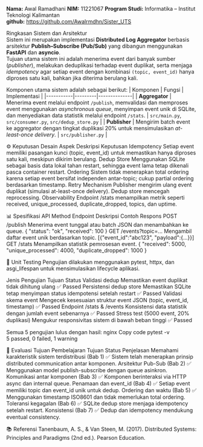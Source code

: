 
**Nama:** Awal Ramadhani 
**NIM:** 11221067 
**Program Studi:** Informatika – Institut Teknologi Kalimantan  
**github:** https://github.com/Awalrmdhn/Sister_UTS


Ringkasan Sistem dan Arsitektur  
Sistem ini merupakan implementasi **Distributed Log Aggregator** berbasis arsitektur **Publish–Subscribe (Pub/Sub)** yang dibangun menggunakan **FastAPI** dan **asyncio**.  
Tujuan utama sistem ini adalah menerima event dari banyak sumber (*publisher*), melakukan deduplikasi terhadap event duplikat, serta menjaga *idempotency* agar setiap event dengan kombinasi `(topic, event_id)` hanya diproses satu kali, bahkan jika diterima berulang kali.



Komponen utama sistem adalah sebagai berikut:
| Komponen | Fungsi | Implementasi |
|-----------|---------|--------------|
| **Aggregator** | Menerima event melalui endpoint `/publish`, memvalidasi dan memproses event menggunakan *asynchronous queue*, menyimpan event unik di SQLite, dan menyediakan data statistik melalui endpoint `/stats`. | `src/main.py`, `src/consumer.py`, `src/dedup_store.py` |
| **Publisher** | Mengirim batch event ke aggregator dengan tingkat duplikasi 20% untuk mensimulasikan *at-least-once delivery*. | `src/publisher.py` |



⚙️ Keputusan Desain
Aspek	Deskripsi Keputusan
Idempotency	Setiap event memiliki pasangan kunci (topic, event_id) untuk memastikan hanya diproses satu kali, meskipun dikirim berulang.
Dedup Store	Menggunakan SQLite sebagai basis data lokal tahan restart, sehingga event lama tetap dikenali pasca container restart.
Ordering	Sistem tidak menerapkan total ordering karena setiap event bersifat independen antar-topic; cukup partial ordering berdasarkan timestamp.
Retry Mechanism	Publisher mengirim ulang event duplikat (simulasi at-least-once delivery). Dedup store mencegah reprocessing.
Observability	Endpoint /stats menampilkan metrik seperti received, unique_processed, duplicate_dropped, topics, dan uptime.



📊 Spesifikasi API
Method	Endpoint	Deskripsi	Contoh Respons
POST	/publish	Menerima event tunggal atau batch JSON dan menambahkan ke queue.	{ "status": "ok", "received": 100 }
GET	/events?topic=...	Mengambil daftar event unik berdasarkan topic.	[{"event_id":"abc123", "payload":{...}}]
GET	/stats	Menampilkan statistik pemrosesan event.	{ "received": 5000, "unique_processed": 4000, "duplicate_dropped": 1000 }



🧪 Unit Testing
Pengujian dilakukan menggunakan pytest, httpx, dan asgi_lifespan untuk mensimulasikan lifecycle aplikasi.

Jenis Pengujian	Tujuan	Status
Validasi dedup	Memastikan event duplikat tidak dihitung ulang	✅ Passed
Persistensi dedup store	Memastikan SQLite tetap menyimpan status idempotensi setelah restart	✅ Passed
Validasi skema event	Mengecek kesesuaian struktur event JSON (topic, event_id, timestamp)	✅ Passed
Endpoint /stats & /events	Konsistensi data statistik dengan jumlah event sebenarnya	✅ Passed
Stress test (5000 event, 20% duplikasi)	Mengukur responsivitas sistem di bawah beban tinggi	✅ Passed

Semua 5 pengujian lulus dengan hasil:
nginx
Copy code
pytest -v  
5 passed, 0 failed, 1 warning


🧩 Evaluasi Tujuan Pembelajaran
Tujuan	Status	Penjelasan
Memahami karakteristik sistem terdistribusi (Bab 1)	✅	Sistem telah menerapkan prinsip distributed communication antar komponen.
Arsitektur Pub-Sub (Bab 2)	✅	Menggunakan model publish-subscribe dengan queue asinkron.
Komunikasi antar komponen (Bab 3)	✅	Komponen berinteraksi via HTTP async dan internal queue.
Penamaan dan event_id (Bab 4)	✅	Setiap event memiliki topic dan event_id unik untuk dedup.
Ordering dan waktu (Bab 5)	✅	Menggunakan timestamp ISO8601 dan tidak memerlukan total ordering.
Toleransi kegagalan (Bab 6)	✅	SQLite dedup store menjaga idempotency setelah restart.
Konsistensi (Bab 7)	✅	Dedup dan idempotency mendukung eventual consistency.

📚 Referensi
Tanenbaum, A. S., & Van Steen, M. (2017). Distributed Systems: Principles and Paradigms (2nd ed.). Pearson Education.
